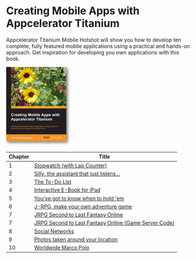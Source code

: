 Creating Mobile Apps with Appcelerator Titanium
====================================

Appcelerator Titanium Mobile Hotshot will show you how to develop ten complete, fully featured mobile applications using a practical and hands-on approach. Get inspiration for developing you own applications with this book.

![Book Cover](9267.png)

Chapter | Title
--- | ---
1 | [Stopwatch (with Lap Counter)](./01-StopWatch)
2 | [Silly, the assistant that just listens…](./02-Sili)
3 | [The To-Do List](./03-ToDoList)
4 | [Interactive E-Book for iPad](./04-InteractiveBook)
5 | [You've got to know when to hold 'em](./05-KennyStock)
6 | [J-RPG, make your own adventure game](./06-SecondToLastFantasy)
7 | [JRPG Second to Last Fantasy Online](./07-SecondToLastFantasyOnline)
7 | [JRPG Second to Last Fantasy Online (Game Server Code)](./07-SecondToLastFantasyOnlineServer)
8 | [Social Networks](./08-UnifiedStatus)
9 | [Photos taken around your location](./09-PhotoSurrounder)
10 | [Worldwide Marco Polo](./10-MarcoPolo)